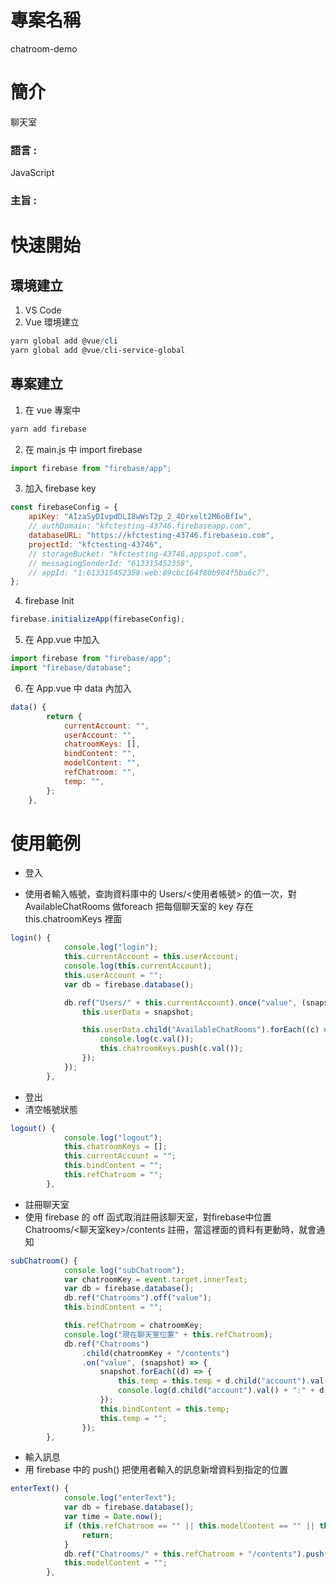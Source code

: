 # 專案名稱

chatroom-demo

# 簡介

聊天室

### 語言 : 

JavaScript

### 主旨 :

# 快速開始

## 環境建立

1. VS Code
2. Vue 環境建立

```powershell
yarn global add @vue/cli
yarn global add @vue/cli-service-global
```

## 專案建立

1. 在 vue 專案中

```powershell
yarn add firebase
```

2. 在 main.js 中 import firebase

```javascript
import firebase from "firebase/app";
```

3. 加入 firebase key

```javascript
const firebaseConfig = {
    apiKey: "AIzaSyDIvpdDLI8wWsT2p_2_4Orxelt2M6oBfIw",
    // authDomain: "kfctesting-43746.firebaseapp.com",
    databaseURL: "https://kfctesting-43746.firebaseio.com",
    projectId: "kfctesting-43746",
    // storageBucket: "kfctesting-43746.appspot.com",
    // messagingSenderId: "613315452358",
    // appId: "1:613315452358:web:89cbc164f80b984f5ba6c7",
};
```

4. firebase Init

```javascript
firebase.initializeApp(firebaseConfig);
```

5. 在 App.vue 中加入

```javascript
import firebase from "firebase/app";
import "firebase/database";
```

6. 在 App.vue 中 data 內加入

```javascript
data() {
        return {
            currentAccount: "",
            userAccount: "",
            chatroomKeys: [],
            bindContent: "",
            modelContent: "",
            refChatroom: "",
            temp: "",
        };
    },
```

# 使用範例   

- 登入

- 使用者輸入帳號，查詢資料庫中的 Users/<使用者帳號> 的值一次，對 AvailableChatRooms 做foreach 把每個聊天室的 key 存在 this.chatroomKeys 裡面

```javascript
login() {
            console.log("login");
            this.currentAccount = this.userAccount;
            console.log(this.currentAccount);
            this.userAccount = "";
            var db = firebase.database();

            db.ref("Users/" + this.currentAccount).once("value", (snapshot) => {
                this.userData = snapshot;

                this.userData.child("AvailableChatRooms").forEach((c) => {
                    console.log(c.val());
                    this.chatroomKeys.push(c.val());
                });
            });
        },
```

- 登出
- 清空帳號狀態

```javascript
logout() {
            console.log("logout");
            this.chatroomKeys = [];
            this.currentAccount = "";
            this.bindContent = "";
            this.refChatroom = "";
        },
```

- 註冊聊天室
- 使用 firebase 的 off 函式取消註冊該聊天室，對firebase中位置 Chatrooms/<聊天室key>/contents 註冊，當這裡面的資料有更動時，就會通知

```javascript
subChatroom() {
            console.log("subChatroom");
            var chatroomKey = event.target.innerText;
            var db = firebase.database();
            db.ref("Chatrooms").off("value");
            this.bindContent = "";

            this.refChatroom = chatroomKey;
            console.log("現在聊天室位置" + this.refChatroom);
            db.ref("Chatrooms")
                .child(chatroomKey + "/contents")
                .on("value", (snapshot) => {
                    snapshot.forEach((d) => {
                        this.temp = this.temp + d.child("account").val() + ":" + d.child("text").val() + "\n";
                        console.log(d.child("account").val() + ":" + d.child("text").val());
                    });
                    this.bindContent = this.temp;
                    this.temp = "";
                });
        },
```

- 輸入訊息
- 用 firebase 中的 push() 把使用者輸入的訊息新增資料到指定的位置

```javascript
enterText() {
            console.log("enterText");
            var db = firebase.database();
            var time = Date.now();
            if (this.refChatroom == "" || this.modelContent == "" || this.currentAccount == "") {
                return;
            }
            db.ref("Chatrooms/" + this.refChatroom + "/contents").push({ account: this.currentAccount, text: this.modelContent, timestamp: time });
            this.modelContent = "";
        },
```